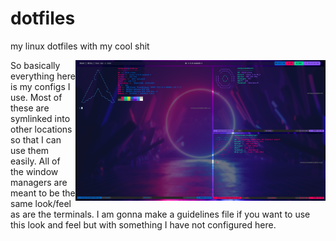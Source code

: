 # dotfiles
my linux dotfiles with my cool shit

<img src="https://raw.githubusercontent.com/eatmyvenom/dotfiles/main/images/main.png" alt="img" align="right" width="400px">

So basically everything here is my configs I use. Most of these are symlinked into other locations so that I can use them easily.
All of the window managers are meant to be the same look/feel as are the terminals.
I am gonna make a guidelines file if you want to use this look and feel but with something I have not configured here.


